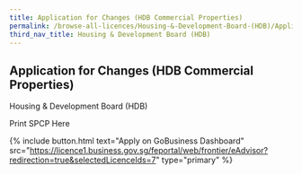 ```yaml
---
title: Application for Changes (HDB Commercial Properties)
permalink: /browse-all-licences/Housing-&-Development-Board-(HDB)/Application-for-Changes-(HDB-Commercial-Properties)
third_nav_title: Housing & Development Board (HDB)
---
```


## Application for Changes (HDB Commercial Properties)

Housing & Development Board (HDB)

Print SPCP Here

{% include button.html text="Apply on GoBusiness Dashboard" src="https://licence1.business.gov.sg/feportal/web/frontier/eAdvisor?redirection=true&selectedLicenceIds=7" type="primary" %}
